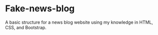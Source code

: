 # Fake-news-blog
A basic structure for a news blog website using my knowledge in HTML, CSS, and Bootstrap.
